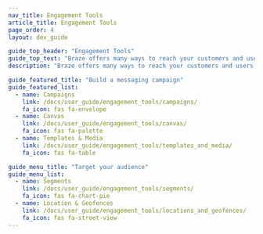 ```yaml
---
nav_title: Engagement Tools
article_title: Engagement Tools
page_order: 4
layout: dev_guide

guide_top_header: "Engagement Tools"
guide_top_text: "Braze offers many ways to reach your customers and users with our campaign and Canvas tools. You can also optimize for consistency (and upload images and other content) using our Templates & Media tools. From there, you can create Segments and Geofences to target your audience by location or other attributes. <br> <br> If you're looking for the channels you can send using Braze Canvases and campaigns, check out our <a href='/docs/user_guide/message_building_by_channel/'>Message Building by Channel</a> section."
description: "Braze offers many ways to reach your customers and users with our campaigns, Canvas, and segmentation tools. You can also optimize for consistency using our Templates & Media tools."

guide_featured_title: "Build a messaging campaign"
guide_featured_list:
  - name: Campaigns
    link: /docs/user_guide/engagement_tools/campaigns/
    fa_icon: fas fa-envelope
  - name: Canvas
    link: /docs/user_guide/engagement_tools/canvas/
    fa_icon: fas fa-palette
  - name: Templates & Media
    link: /docs/user_guide/engagement_tools/templates_and_media/
    fa_icon: fas fa-table

guide_menu_title: "Target your audience"
guide_menu_list:
  - name: Segments
    link: /docs/user_guide/engagement_tools/segments/
    fa_icon: fas fa-chart-pie
  - name: Location & Geofences
    link: /docs/user_guide/engagement_tools/locations_and_geofences/
    fa_icon: fas fa-street-view
---
```

